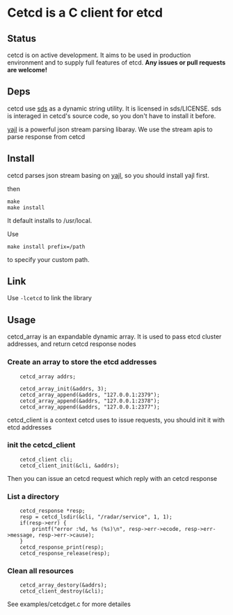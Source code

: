 # Cetcd is a C client for etcd

## Status
 cetcd is on active development. It aims to be used in production environment and to supply full features of etcd.
 **Any issues or pull requests are welcome!**

## Deps 
 cetcd use [sds](https://github.com/antirez/sds) as a dynamic string utility.  It is licensed in sds/LICENSE.
 sds is interaged in cetcd's source code, so you don't have to install it before.

 [yajl](https://github.com/lloyd/yajl) is a powerful json stream parsing libaray. We use the stream apis to 
 parse response from cetcd

## Install
 cetcd parses json stream basing on [yajl](https://github.com/lloyd/yajl), so you should install yajl first.

 then 
 ```
 make 
 make install
 ```
 It default installs to /usr/local.

 Use 
 ```
 make install prefix=/path
 ```
 to specify your custom path.

## Link
 Use `-lcetcd` to link the library

## Usage
cetcd_array is an expandable dynamic array. It is used to pass etcd cluster addresses, and return cetcd response nodes

### Create an array to store the etcd addresses
```
    cetcd_array addrs;

    cetcd_array_init(&addrs, 3);
    cetcd_array_append(&addrs, "127.0.0.1:2379");
    cetcd_array_append(&addrs, "127.0.0.1:2378");
    cetcd_array_append(&addrs, "127.0.0.1:2377");
```

cetcd_client is a context cetcd uses to issue requests, you should init it with etcd addresses
### init the cetcd_client
```
    cetcd_client cli;
    cetcd_client_init(&cli, &addrs);
```

Then you can issue an cetcd request which reply with an cetcd response
### List a directory
```
    cetcd_response *resp;
    resp = cetcd_lsdir(&cli, "/radar/service", 1, 1);
    if(resp->err) {
        printf("error :%d, %s (%s)\n", resp->err->ecode, resp->err->message, resp->err->cause);
    }
    cetcd_response_print(resp);
    cetcd_response_release(resp);
```

### Clean all resources
```
    cetcd_array_destory(&addrs);
    cetcd_client_destroy(&cli);
```
See examples/cetcdget.c for more detailes
